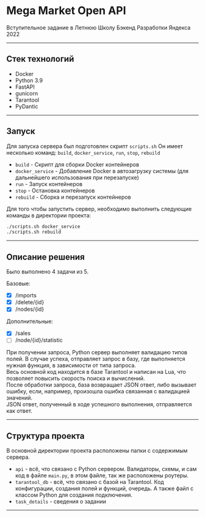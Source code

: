 # Mega Market Open API
Вступительное задание в Летнюю Школу Бэкенд Разработки Яндекса 2022

---
## Стек технологий  
- Docker
- Python 3.9
- FastAPI
- gunicorn
- Tarantool
- PyDantic
---

## Запуск
Для запуска сервера был подготовлен скрипт `scripts.sh`
Он имеет несколько команд: `build`, `docker_service`, `run`, `stop`, `rebuild`

- `build` - Скрипт для сборки Docker контейнеров
- `docker_service` - Добавление Docker в автозагрузку системы (для дальнейшего использования при перезапуске)
- `run` - Запуск контейнеров
- `stop` - Остановка контейнеров
- `rebuild` - Сборка и перезапуск контейнеров

Для того чтобы запустить сервер, необходимо выполнить следующие команды в директории проекта:
```bash
./scripts.sh docker_service
./scripts.sh rebuild
```

---

## Описание решения

Было выполнено 4 задачи из 5.  

Базовые:
- [x] /imports
- [x] /delete/{id}
- [x] /nodes/{id}

Дополнительные:
- [x] /sales
- [ ] /node/{id}/statistic

При получении запроса, Python сервер выполняет валидацию типов полей. 
В случае успеха, отправляет запрос в базу, где выполняется нужная функция, в зависимости от типа запроса.  
Весь основной код находится в базе Tarantool и написан на Lua, что позволяет повысить скорость поиска и вычислений.  
После обработки запроса, база возвращает JSON ответ, либо вызывает ошибку, если, например, произошла ошибка связанная с валидацией значений.  
JSON ответ, полученный в ходе успешного выполнения, отправляется как ответ.

---

## Структура проекта

В основной директории проекта расположены папки с содержимым сервера.  
- `api` - всё, что связано с Python сервером. Валидаторы, схемы, и сам код в файле `main.py`, в этом файле, так же расположены роутеры.
- `tarantool_db` - всё, что связано с базой на Tarantool. Код конфигурации, создания полей и функций, очередь. А также файл с классом Python для создания подключения.
- `task_details` - сведения о задании

---